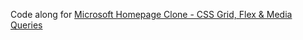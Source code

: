 Code along for [Microsoft Homepage Clone - CSS Grid, Flex & Media Queries](https://www.youtube.com/watch?v=uKgn-To1C4Q&t=1s)
